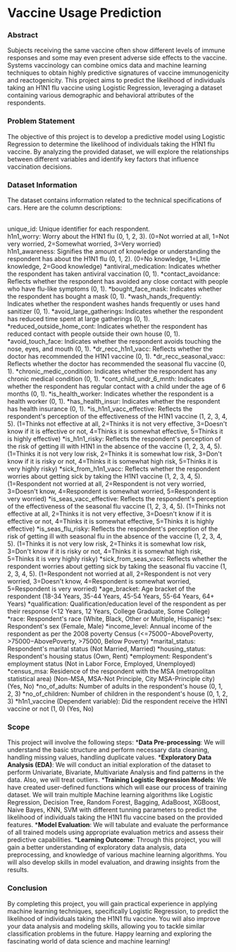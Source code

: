 # Vaccine Usage Prediction

### Abstract
Subjects receiving the same vaccine often show different levels of immune responses and some may even present adverse side effects to the vaccine. Systems vaccinology can combine omics data and machine learning techniques to obtain highly predictive signatures of vaccine immunogenicity and reactogenicity. This project aims to predict the likelihood of individuals taking an H1N1 flu vaccine using Logistic Regression, leveraging a dataset containing various demographic and behavioral attributes of the respondents.

### Problem Statement
The objective of this project is to develop a predictive model using Logistic Regression to determine the likelihood of individuals taking the H1N1 flu vaccine. By analyzing the provided dataset, we will explore the relationships between different variables and identify key factors that influence vaccination decisions.

### Dataset Information
The dataset contains information related to the technical specifications of cars. Here are the column descriptions:

<br>unique_id: Unique identifier for each respondent.
<br>h1n1_worry: Worry about the H1N1 flu (0, 1, 2, 3). (0=Not worried at all, 1=Not very worried, 2=Somewhat worried, 3=Very worried)
<br>h1n1_awareness: Signifies the amount of knowledge or understanding the respondent has about the H1N1 flu (0, 1, 2). (0=No knowledge, 1=Little knowledge, 2=Good knowledge)
*antiviral_medication: Indicates whether the respondent has taken antiviral vaccination (0, 1).
*contact_avoidance: Reflects whether the respondent has avoided any close contact with people who have flu-like symptoms (0, 1).
*bought_face_mask: Indicates whether the respondent has bought a mask (0, 1).
*wash_hands_frequently: Indicates whether the respondent washes hands frequently or uses hand sanitizer (0, 1).
*avoid_large_gatherings: Indicates whether the respondent has reduced time spent at large gatherings (0, 1).
*reduced_outside_home_cont: Indicates whether the respondent has reduced contact with people outside their own house (0, 1).
*avoid_touch_face: Indicates whether the respondent avoids touching the nose, eyes, and mouth (0, 1).
*dr_recc_h1n1_vacc: Reflects whether the doctor has recommended the H1N1 vaccine (0, 1).
*dr_recc_seasonal_vacc: Reflects whether the doctor has recommended the seasonal flu vaccine (0, 1).
*chronic_medic_condition: Indicates whether the respondent has any chronic medical condition (0, 1).
*cont_child_undr_6_mnth: Indicates whether the respondent has regular contact with a child under the age of 6 months (0, 1).
*is_health_worker: Indicates whether the respondent is a health worker (0, 1).
*has_health_insur: Indicates whether the respondent has health insurance (0, 1).
*is_h1n1_vacc_effective: Reflects the respondent's perception of the effectiveness of the H1N1 vaccine (1, 2, 3, 4, 5). (1=Thinks not effective at all, 2=Thinks it is not very effective, 3=Doesn't know if it is effective or not, 4=Thinks it is somewhat effective, 5=Thinks it is highly effective)
*is_h1n1_risky: Reflects the respondent's perception of the risk of getting ill with H1N1 in the absence of the vaccine (1, 2, 3, 4, 5). (1=Thinks it is not very low risk, 2=Thinks it is somewhat low risk, 3=Don't know if it is risky or not, 4=Thinks it is somewhat high risk, 5=Thinks it is very highly risky)
*sick_from_h1n1_vacc: Reflects whether the respondent worries about getting sick by taking the H1N1 vaccine (1, 2, 3, 4, 5). (1=Respondent not worried at all, 2=Respondent is not very worried, 3=Doesn't know, 4=Respondent is somewhat worried, 5=Respondent is very worried)
*is_seas_vacc_effective: Reflects the respondent's perception of the effectiveness of the seasonal flu vaccine (1, 2, 3, 4, 5). (1=Thinks not effective at all, 2=Thinks it is not very effective, 3=Doesn't know if it is effective or not, 4=Thinks it is somewhat effective, 5=Thinks it is highly effective)
*is_seas_flu_risky: Reflects the respondent's perception of the risk of getting ill with seasonal flu in the absence of the vaccine (1, 2, 3, 4, 5). (1=Thinks it is not very low risk, 2=Thinks it is somewhat low risk, 3=Don't know if it is risky or not, 4=Thinks it is somewhat high risk, 5=Thinks it is very highly risky)
*sick_from_seas_vacc: Reflects whether the respondent worries about getting sick by taking the seasonal flu vaccine (1, 2, 3, 4, 5). (1=Respondent not worried at all, 2=Respondent is not very worried, 3=Doesn't know, 4=Respondent is somewhat worried, 5=Respondent is very worried)
*age_bracket: Age bracket of the respondent (18-34 Years, 35-44 Years, 45-54 Years, 55-64 Years, 64+ Years)
*qualification: Qualification/education level of the respondent as per their response (<12 Years, 12 Years, College Graduate, Some College)
*race: Respondent's race (White, Black, Other or Multiple, Hispanic)
*sex: Respondent's sex (Female, Male)
*income_level: Annual income of the respondent as per the 2008 poverty Census (<=75000−AbovePoverty, >75000−AbovePoverty, >75000, Below Poverty)
*marital_status: Respondent's marital status (Not Married, Married)
*housing_status: Respondent's housing status (Own, Rent)
*employment: Respondent's employment status (Not in Labor Force, Employed, Unemployed)
*census_msa: Residence of the respondent with the MSA (metropolitan statistical area) (Non-MSA, MSA-Not Principle, City MSA-Principle city) (Yes, No)
*no_of_adults: Number of adults in the respondent's house (0, 1, 2, 3)
*no_of_children: Number of children in the respondent's house (0, 1, 2, 3)
*h1n1_vaccine (Dependent variable): Did the respondent receive the H1N1 vaccine or not (1, 0) (Yes, No)

### Scope
This project will involve the following steps:
***Data Pre-processing**: We will understand the basic structure and perform necessary data cleaning, handling missing values, handling duplicate values.
***Exploratory Data Analysis (EDA)**: We will conduct an initial exploration of the dataset to perform Univariate, Bivariate, Multivariate Analysis and find patterns in the data. Also, we will treat outliers. 
***Training Logistic Regression Models**: We have created user-defined functions which will ease our process of training dataset. We will train multiple Machine learning algorithms like Logistic Regression, Decision Tree, Random Forest, Bagging, AdaBoost, XGBoost, Naive Bayes, KNN, SVM with different tunning parameters to predict the likelihood of individuals taking the H1N1 flu vaccine based on the provided features.
***Model Evaluation**: We will tabulate and evaluate the performance of all trained models using appropriate evaluation metrics and assess their predictive capabilities.
***Learning Outcome**: Through this project, you will gain a better understanding of exploratory data analysis, data preprocessing, and knowledge of various machine learning algorithms. You will also develop skills in model evaluation, and drawing insights from the results.

### Conclusion
By completing this project, you will gain practical experience in applying machine learning techniques, specifically Logistic Regression, to predict the likelihood of individuals taking the H1N1 flu vaccine. You will also improve your data analysis and modeling skills, allowing you to tackle similar classification problems in the future. Happy learning and exploring the fascinating world of data science and machine learning!
